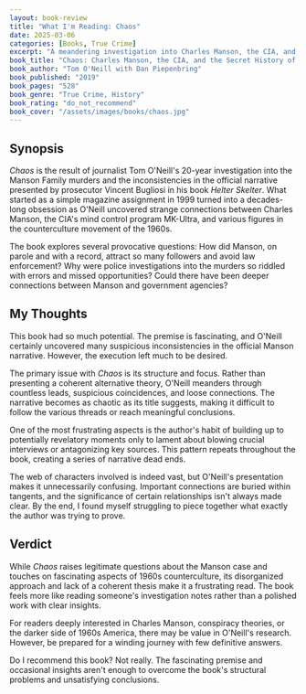 ```yaml
---
layout: book-review
title: "What I'm Reading: Chaos"
date: 2025-03-06
categories: [Books, True Crime]
excerpt: "A meandering investigation into Charles Manson, the CIA, and the counterculture of the Sixties."
book_title: "Chaos: Charles Manson, the CIA, and the Secret History of the Sixties"
book_author: "Tom O'Neill with Dan Piepenbring"
book_published: "2019"
book_pages: "528"
book_genre: "True Crime, History"
book_rating: "do_not_recommend"
book_cover: "/assets/images/books/chaos.jpg"
---
```


## Synopsis

*Chaos* is the result of journalist Tom O'Neill's 20-year investigation into the Manson Family murders and the 
inconsistencies in the official narrative presented by prosecutor Vincent Bugliosi in his book *Helter Skelter*. What 
started as a simple magazine assignment in 1999 turned into a decades-long obsession as O'Neill uncovered strange 
connections between Charles Manson, the CIA's mind control program MK-Ultra, and various figures in the counterculture 
movement of the 1960s.

The book explores several provocative questions: How did Manson, on parole and with a record, attract so many followers
and avoid law enforcement? Why were police investigations into the murders so riddled with errors and missed 
opportunities? Could there have been deeper connections between Manson and government agencies?

## My Thoughts

This book had so much potential. The premise is fascinating, and O'Neill certainly uncovered many suspicious 
inconsistencies in the official Manson narrative. However, the execution left much to be desired.

The primary issue with *Chaos* is its structure and focus. Rather than presenting a coherent alternative theory, O'Neill
meanders through countless leads, suspicious coincidences, and loose connections. The narrative becomes as chaotic as 
its title suggests, making it difficult to follow the various threads or reach meaningful conclusions.

One of the most frustrating aspects is the author's habit of building up to potentially revelatory moments only to 
<span class="spoiler">lament about blowing crucial interviews or antagonizing key sources. This pattern repeats 
throughout the book, creating a series of narrative dead ends.</span>

The web of characters involved is indeed vast, but O'Neill's presentation makes it unnecessarily confusing. Important 
connections are buried within tangents, and the significance of certain relationships isn't always made clear. By the 
end, I found myself struggling to piece together what exactly the author was trying to prove.

## Verdict

While *Chaos* raises legitimate questions about the Manson case and touches on fascinating aspects of 1960s 
counterculture, its disorganized approach and lack of a coherent thesis make it a frustrating read. The book feels more
like reading someone's investigation notes rather than a polished work with clear insights.

For readers deeply interested in Charles Manson, conspiracy theories, or the darker side of 1960s America, there may be
value in O'Neill's research. However, be prepared for a winding journey with few definitive answers.

Do I recommend this book? Not really. The fascinating premise and occasional insights aren't enough to overcome the 
book's structural problems and unsatisfying conclusions.
